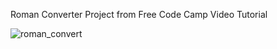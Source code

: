 Roman Converter Project from Free Code Camp Video Tutorial 

![roman_convert](https://github.com/glarerena/roman_converter/assets/147435514/ef4697a5-e579-47ee-ba24-e78a010f9c7e)
